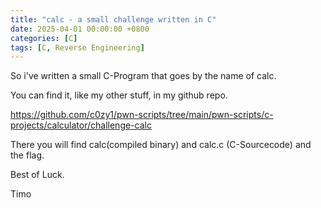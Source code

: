 ```yaml
---
title: "calc - a small challenge written in C"
date: 2025-04-01 00:00:00 +0800
categories: [C]
tags: [C, Reverse Engineering]
---
```


So i've written a small C-Program that goes by the name of calc.

You can find it, like my other stuff, in my github repo.

https://github.com/c0zy1/pwn-scripts/tree/main/pwn-scripts/c-projects/calculator/challenge-calc

There you will find calc(compiled binary) and calc.c (C-Sourcecode) and the flag.

Best of Luck.

Timo 
